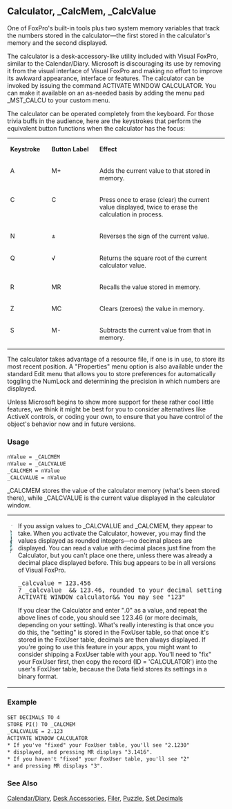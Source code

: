 ## Calculator, _CalcMem, _CalcValue

One of FoxPro's built-in tools plus two system memory variables that track the numbers stored in the calculator&mdash;the first stored in the calculator's memory and the second displayed.

The calculator is a desk-accessory-like utility included with Visual FoxPro, similar to the Calendar/Diary. Microsoft is discouraging its use by removing it from the visual interface of Visual FoxPro and making no effort to improve its awkward appearance, interface or features. The calculator can be invoked by issuing the command ACTIVATE WINDOW CALCULATOR. You can make it available on an as-needed basis by adding the menu pad _MST_CALCU to your custom menu.

The calculator can be operated completely from the keyboard. For those trivia buffs in the audience, here are the keystrokes that perform the equivalent button functions when the calculator has the focus:

<table>
<tr>
  <td width="19%" valign="top">
  <p><b>Keystroke</b></p>
  </td>
  <td width="22%" valign="top">
  <p><b>Button Label</b></p>
  </td>
  <td width="59%" valign="top">
  <p><b>Effect</b></p>
  </td>
 </tr>
<tr>
  <td width="19%" valign="top">
  <p>A</p>
  </td>
  <td width="22%" valign="top">
  <p>M+</p>
  </td>
  <td width="59%" valign="top">
  <p>Adds the current value to that stored in memory.</p>
  </td>
 </tr>
<tr>
  <td width="19%" valign="top">
  <p>C</p>
  </td>
  <td width="22%" valign="top">
  <p>C</p>
  </td>
  <td width="59%" valign="top">
  <p>Press once to erase (clear) the current value displayed, twice to erase the calculation in process.</p>
  </td>
 </tr>
<tr>
  <td width="19%" valign="top">
  <p>N</p>
  </td>
  <td width="22%" valign="top">
  <p>&plusmn;</p>
  </td>
  <td width="59%" valign="top">
  <p>Reverses the sign of the current value.</p>
  </td>
 </tr>
<tr>
  <td width="19%" valign="top">
  <p>Q</p>
  </td>
  <td width="22%" valign="top">
  <p>&radic;</p>
  </td>
  <td width="59%" valign="top">
  <p>Returns the square root of the current calculator value.</p>
  </td>
 </tr>
<tr>
  <td width="19%" valign="top">
  <p>R</p>
  </td>
  <td width="22%" valign="top">
  <p>MR</p>
  </td>
  <td width="59%" valign="top">
  <p>Recalls the value stored in memory.</p>
  </td>
 </tr>
<tr>
  <td width="19%" valign="top">
  <p>Z</p>
  </td>
  <td width="22%" valign="top">
  <p>MC</p>
  </td>
  <td width="59%" valign="top">
  <p>Clears (zeroes) the value in memory.</p>
  </td>
 </tr>
<tr>
  <td width="19%" valign="top">
  <p>S</p>
  </td>
  <td width="22%" valign="top">
  <p>M-</p>
  </td>
  <td width="59%" valign="top">
  <p>Subtracts the current value from that in memory.</p>
  </td>
 </tr>
</table>

The calculator takes advantage of a resource file, if one is in use, to store its most recent position. A "Properties" menu option is also available under the standard Edit menu that allows you to store preferences for automatically toggling the NumLock and determining the precision in which numbers are displayed.

Unless Microsoft begins to show more support for these rather cool little features, we think it might be best for you to consider alternatives like ActiveX controls, or coding your own, to ensure that you have control of the object's behavior now and in future versions.

### Usage

```foxpro
nValue = _CALCMEM
nValue = _CALCVALUE
_CALCMEM = nValue
_CALCVALUE = nValue
```

_CALCMEM stores the value of the calculator memory (what's been stored there), while _CALCVALUE is the current value displayed in the calculator window.

<table>
<tr>
  <td width="17%" valign="top">
<p><img width="95" height="78" src="bug.gif">
  </td>
  <td width="83%">
  <p>If you assign values to _CALCVALUE and _CALCMEM, they appear to take. When you activate the Calculator, however, you may find the values displayed as rounded integers&mdash;no decimal places are displayed. You can read a value with decimal places just fine from the Calculator, but you can't place one there, unless there was already a decimal place displayed before. This bug appears to be in all versions of Visual FoxPro.</p>
<pre>_calcvalue = 123.456
? _calcvalue  &amp;&amp; 123.46, rounded to your decimal setting
ACTIVATE WINDOW calculator&amp;&amp; You may see &quot;123&quot;</pre>
  <p>If you clear the Calculator and enter &quot;.0&quot; as a value, and repeat the above lines of code, you should see 123.46 (or more decimals, depending on your setting). What's really interesting is that once you do this, the &quot;setting&quot; is stored in the FoxUser table, so that once it's stored in the FoxUser table, decimals are then always displayed. If you're going to use this feature in your apps, you might want to consider shipping a FoxUser table with your app. You'll need to &quot;fix&quot; your FoxUser first, then copy the record (ID = 'CALCULATOR') into the user's FoxUser table, because the Data field stores its settings in a binary format.</p>
  </td>
 </tr>
</table>

### Example

```foxpro
SET DECIMALS TO 4
STORE PI() TO _CALCMEM
_CALCVALUE = 2.123
ACTIVATE WINDOW CALCULATOR
* If you've "fixed" your FoxUser table, you'll see "2.1230"
* displayed, and pressing MR displays "3.1416".
* If you haven't "fixed" your FoxUser table, you'll see "2"
* and pressing MR displays "3".
```
### See Also

[Calendar/Diary](s4g264.md), [Desk Accessories](s4g566.md), [Filer](s4g361.md), [Puzzle](s4g568.md), [Set Decimals](s4g133.md)